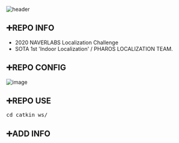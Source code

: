 ![header](https://capsule-render.vercel.app/api?type=rect&color=timeGradient&text=NAVLER%20LABS%20CHALLENGE%20"2020"&fontSize=20)

## <div align=left>:heavy_plus_sign:REPO INFO</div>  
- 2020 NAVERLABS Localization Challenge
- SOTA 1st 'Indoor Localization' / PHAROS LOCALIZATION TEAM.

## <div align=left>:heavy_plus_sign:REPO CONFIG</div>  

![image](https://user-images.githubusercontent.com/59192985/126891886-8f27442b-a3e1-450a-92ae-47341f930048.png)

## <div align=left>:heavy_plus_sign:REPO USE</div> 
<pre>cd catkin_ws/  </pre>

## <div align=left>:heavy_plus_sign:ADD INFO</div>
